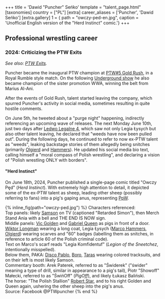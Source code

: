 +++
title = 'Dawid "Puncher" Seńko'
template = "talent_page.html"
[taxonomies]
country = ["PL"]
[extra]
career_aliases = ['Puncher', 'Dawid Seńko']
[extra.gallery]
1 = { path = "owczy-ped-en.jpg", caption = 'Unofficial English version of the "Herd Instinct" comic.'}
+++

## Professional wrestling career

### 2024: Criticizing the PTW Exits

_See also: [PTW Exits](@/a/ptw-exits.md)._

Puncher became the inaugural PTW champion at [PTW#5 Gold Rush](@/e/ptw/2024-02-03-ptw-5-gold-rush.md), in a Royal Rumble style match.
On the following [Underground show](@/e/ptw/2024-04-13-ptw-underground-21.md) he also became champion of the sister promotion WWA, winning the belt from Marius Al-Ani.

After the events of Gold Rush, talent started leaving the company, which spurred Puncher's activity in social media, sometimes resulting in quite hostile comments.

On June 5th, he tweeted about a "purge night" happening, indirectly referencing an upcoming wave of releases.
The next Monday June 10th, just two days after [Ledwo Legalne 4](@/e/ppw/2024-06-08-ppw-ledwo-legalne-4.md), which saw not only Legia Łysych but also other talent leaving,
he declared that "weeds have now been pulled out".
During the following days, he continued to refer to now ex-PTW talent as "weeds", leaking backstage stories of them allegedly being snitches (primarily [Olgierd](@/w/olgierd.md) and [Hammers](@/w/marco-hammers.md)).
He updated his social media bio text, calling himself a "moral compass of Polish wrestling", and declaring a vision of "Polish wrestling ONLY with borders".

#### "Herd Instinct"

On June 18th, 2024, Puncher published a single-page comic titled "Owczy Pęd" (_Herd Instinct_). With extremely high attention to detail, it depicted some of the ex-PTW talent as sheep,
leading other sheep (possibly referring to fans) into a pig's gaping anus, representing [PpW](@/o/ppw.md).

{% inline_fig(path="owczy-ped.jpg") %}
Characters referenced: \
Top panels: likely [Samson](@/w/samson.md) on TV (captioned "Retarded Simon"), then Merch Stand Ania with a bell and THE END IS NOW sign. \
Middle panels: [Vic Golden](@/w/vic-golden.md) and [Gabriel Queen](@/w/gabriel-queen.md) as pigs in front of a door. \
[Wiktor Longman](@/w/wiktor-longman.md) wearing a long coat, Legia Łysych ([Marco Hammers](@/w/marco-hammers.md), [Olgierd](@/w/olgierd.md)) wearing scarves and "60" badges (labelling them as snitches, in reference to article 60 of the Polish criminal code). \
Text on Marco's scarf reads "Legia Komfidentuf" (_Legion of the Sneetchez_, intentionally misspelled). \
Below them, PAKA: [Disco Pablo](@/w/disco-pablo.md), [Boro](@/w/boro.md), [Taras](@/w/taras.md) wearing colored tracksuits, and on their left is most likely Samson. \
Commentary booth: Arek Paterek, referred to as "Świderek" ("świder" meaning a type of drill, similar in appearance to a pig's tail), Piotr "Showoff" Małecki, referred to as "ŚwińOff" (_PigOff_), and likely Łukasz Baliński. \
The horse: "The Polish Stallion" [Robert Star](@/w/robert-star.md), and to his right Golden and Queen again, ushering the other sheep into the pig's anus. \
Source: Facebook @PTWpuncher
{% end %}
